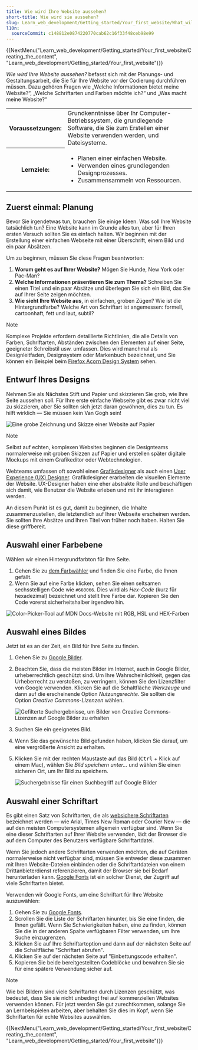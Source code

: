 ```yaml
---
title: Wie wird Ihre Website aussehen?
short-title: Wie wird sie aussehen?
slug: Learn_web_development/Getting_started/Your_first_website/What_will_your_website_look_like
l10n:
  sourceCommit: c148812e0874220770cab62c16f33f48ceb98e99
---
```


{{NextMenu("Learn_web_development/Getting_started/Your_first_website/Creating_the_content", "Learn_web_development/Getting_started/Your_first_website")}}

_Wie wird Ihre Website aussehen?_ befasst sich mit der Planungs- und Gestaltungsarbeit, die Sie für Ihre Website vor der Codierung durchführen müssen. Dazu gehören Fragen wie „Welche Informationen bietet meine Website?“, „Welche Schriftarten und Farben möchte ich?“ und „Was macht meine Website?“

<table>
  <tbody>
    <tr>
      <th scope="row">Voraussetzungen:</th>
      <td>
        Grundkenntnisse über Ihr Computer-Betriebssystem, die grundlegende Software, die Sie zum Erstellen einer Website verwenden werden, und Dateisysteme.
      </td>
    </tr>
    <tr>
      <th scope="row">Lernziele:</th>
      <td>
        <ul>
          <li>Planen einer einfachen Website.</li>
          <li>Verwenden eines grundlegenden Designprozesses.</li>
          <li>Zusammensammeln von Ressourcen.</li>
        </ul>
      </td>
    </tr>
  </tbody>
</table>

## Zuerst einmal: Planung

Bevor Sie irgendetwas tun, brauchen Sie einige Ideen. Was soll Ihre Website tatsächlich tun? Eine Website kann im Grunde alles tun, aber für Ihren ersten Versuch sollten Sie es einfach halten. Wir beginnen mit der Erstellung einer einfachen Webseite mit einer Überschrift, einem Bild und ein paar Absätzen.

Um zu beginnen, müssen Sie diese Fragen beantworten:

1. **Worum geht es auf Ihrer Website?** Mögen Sie Hunde, New York oder Pac-Man?
2. **Welche Informationen präsentieren Sie zum Thema?** Schreiben Sie einen Titel und ein paar Absätze und überlegen Sie sich ein Bild, das Sie auf Ihrer Seite zeigen möchten.
3. **Wie sieht Ihre Website aus**, in einfachen, groben Zügen? Wie ist die Hintergrundfarbe? Welche Art von Schriftart ist angemessen: formell, cartoonhaft, fett und laut, subtil?

> [!NOTE]
> Komplexe Projekte erfordern detaillierte Richtlinien, die alle Details von Farben, Schriftarten, Abständen zwischen den Elementen auf einer Seite, geeigneter Schreibstil usw. umfassen. Dies wird manchmal als Designleitfaden, Designsystem oder Markenbuch bezeichnet, und Sie können ein Beispiel beim [Firefox Acorn Design System](https://acorn.firefox.com/latest) sehen.

## Entwurf Ihres Designs

Nehmen Sie als Nächstes Stift und Papier und skizzieren Sie grob, wie Ihre Seite aussehen soll. Für Ihre erste einfache Webseite gibt es zwar nicht viel zu skizzieren, aber Sie sollten sich jetzt daran gewöhnen, dies zu tun. Es hilft wirklich — Sie müssen kein Van Gogh sein!

![Eine grobe Zeichnung und Skizze einer Website auf Papier](website-drawing-scan.png)

> [!NOTE]
> Selbst auf echten, komplexen Websites beginnen die Designteams normalerweise mit groben Skizzen auf Papier und erstellen später digitale Mockups mit einem Grafikeditor oder Webtechnologien.
>
> Webteams umfassen oft sowohl einen [Grafikdesigner](/de/docs/Learn_web_development/Getting_started/Soft_skills/Workflows_and_processes#graphic_designer) als auch einen [User Experience (UX) Designer](/de/docs/Learn_web_development/Getting_started/Soft_skills/Workflows_and_processes#user_experience_ux_designer). Grafikdesigner erarbeiten die visuellen Elemente der Website. UX-Designer haben eine eher abstrakte Rolle und beschäftigen sich damit, wie Benutzer die Website erleben und mit ihr interagieren werden.

An diesem Punkt ist es gut, damit zu beginnen, die Inhalte zusammenzustellen, die letztendlich auf Ihrer Webseite erscheinen werden. Sie sollten Ihre Absätze und Ihren Titel von früher noch haben. Halten Sie diese griffbereit.

## Auswahl einer Farbebene

Wählen wir einen Hintergrundfarbton für Ihre Seite.

1. Gehen Sie zu [dem Farbwähler](/de/docs/Web/CSS/CSS_colors/Color_picker) und finden Sie eine Farbe, die Ihnen gefällt.
2. Wenn Sie auf eine Farbe klicken, sehen Sie einen seltsamen sechsstelligen Code wie `#660066`. Dies wird als _Hex-Code_ (kurz für hexadezimal) bezeichnet und stellt Ihre Farbe dar. Kopieren Sie den Code vorerst sicherheitshalber irgendwo hin.

![Color-Picker-Tool auf MDN Docs-Website mit RGB, HSL und HEX-Farben](color-picker.png)

## Auswahl eines Bildes

Jetzt ist es an der Zeit, ein Bild für Ihre Seite zu finden.

1. Gehen Sie zu [Google Bilder](https://www.google.com/imghp).
2. Beachten Sie, dass die meisten Bilder im Internet, auch in Google Bilder, urheberrechtlich geschützt sind. Um Ihre Wahrscheinlichkeit, gegen das Urheberrecht zu verstoßen, zu verringern, können Sie den Lizenzfilter von Google verwenden. Klicken Sie auf die Schaltfläche _Werkzeuge_ und dann auf die erscheinende Option _Nutzungsrechte_. Sie sollten die Option _Creative Commons-Lizenzen_ wählen.

   ![Gefilterte Suchergebnisse, um Bilder von Creative Commons-Lizenzen auf Google Bilder zu erhalten](updated-google-images-licensing.png)

3. Suchen Sie ein geeignetes Bild.
4. Wenn Sie das gewünschte Bild gefunden haben, klicken Sie darauf, um eine vergrößerte Ansicht zu erhalten.
5. Klicken Sie mit der rechten Maustaste auf das Bild (<kbd>Ctrl</kbd> + Klick auf einem Mac), wählen Sie _Bild speichern unter..._ und wählen Sie einen sicheren Ort, um Ihr Bild zu speichern.

   ![Suchergebnisse für einen Suchbegriff auf Google Bilder](updated-google-images.png)

## Auswahl einer Schriftart

Es gibt einen Satz von Schriftarten, die als [websichere Schriftarten](/de/docs/Learn_web_development/Core/Text_styling/Fundamentals#web_safe_fonts) bezeichnet werden — wie Arial, Times New Roman oder Courier New — die auf den meisten Computersystemen allgemein verfügbar sind. Wenn Sie eine dieser Schriftarten auf Ihrer Website verwenden, lädt der Browser die auf dem Computer des Benutzers verfügbare Schriftartdatei.

Wenn Sie jedoch andere Schriftarten verwenden möchten, die auf Geräten normalerweise nicht verfügbar sind, müssen Sie entweder diese zusammen mit Ihren Website-Dateien einbinden oder die Schriftartdateien von einem Drittanbieterdienst referenzieren, damit der Browser sie bei Bedarf herunterladen kann. [Google Fonts](https://fonts.google.com/) ist ein solcher Dienst, der Zugriff auf viele Schriftarten bietet.

Verwenden wir Google Fonts, um eine Schriftart für Ihre Website auszuwählen:

1. Gehen Sie zu [Google Fonts](https://fonts.google.com/).
2. Scrollen Sie die Liste der Schriftarten hinunter, bis Sie eine finden, die Ihnen gefällt. Wenn Sie Schwierigkeiten haben, eine zu finden, können Sie die in der anderen Spalte verfügbaren Filter verwenden, um Ihre Suche einzugrenzen.
3. Klicken Sie auf Ihre Schriftartoption und dann auf der nächsten Seite auf die Schaltfläche "Schriftart abrufen".
4. Klicken Sie auf der nächsten Seite auf "Einbettungscode erhalten".
5. Kopieren Sie beide bereitgestellten Codeblöcke und bewahren Sie sie für eine spätere Verwendung sicher auf.

> [!NOTE]
> Wie bei Bildern sind viele Schriftarten durch Lizenzen geschützt, was bedeutet, dass Sie sie nicht unbedingt frei auf kommerziellen Websites verwenden können. Für jetzt werden Sie gut zurechtkommen, solange Sie an Lernbeispielen arbeiten, aber behalten Sie dies im Kopf, wenn Sie Schriftarten für echte Websites auswählen.

{{NextMenu("Learn_web_development/Getting_started/Your_first_website/Creating_the_content", "Learn_web_development/Getting_started/Your_first_website")}}
